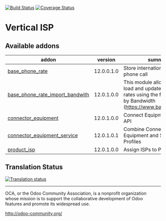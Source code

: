 [![Build Status](https://travis-ci.org/OCA/vertical-isp.svg?branch=12.0)](https://travis-ci.org/OCA/vertical-isp)
[![Coverage Status](https://coveralls.io/repos/OCA/vertical-isp/badge.png?branch=12.0)](https://coveralls.io/r/OCA/vertical-isp?branch=12.0)

# Vertical ISP

[//]: # (addons)

Available addons
----------------
addon | version | summary
--- | --- | ---
[base_phone_rate](base_phone_rate/) | 12.0.0.1.0 | Store international rates for phone call
[base_phone_rate_import_bandwith](base_phone_rate_import_bandwith/) | 12.0.1.0.0 | This module allows you to load and update the phone rates using the file provided by Bandwidth (https://www.bandwidth.com).
[connector_equipment](connector_equipment/) | 12.0.1.0.0 | Connect Equipment to Outside API
[connector_equipment_service](connector_equipment_service/) | 12.0.1.0.1 | Combine Connector Equipment and Service Profiles
[product_isp](product_isp/) | 12.0.1.0.0 | Assign ISPs to Products

[//]: # (end addons)

## Translation Status

[![Translation status](https://translation.odoo-community.org/widgets/vertical-isp-12-0/-/multi-auto.svg)](https://translation.odoo-community.org/engage/vertical-isp-12-0/?utm_source=widget)

----

OCA, or the Odoo Community Association, is a nonprofit organization whose 
mission is to support the collaborative development of Odoo features and 
promote its widespread use.

http://odoo-community.org/
